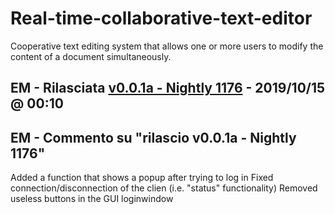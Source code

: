 # Real-time-collaborative-text-editor
Cooperative text editing system that allows one or more users to modify the content of a document simultaneously.

## EM - Rilasciata [v0.0.1a - Nightly 1176] - 2019/10/15 @ 00:10

## EM - Commento su "rilascio v0.0.1a - Nightly 1176"
Added a function that shows a popup after trying to log in
Fixed connection/disconnection of the clien (i.e. "status" functionality)
Removed useless buttons in the GUI loginwindow

[v0.0.1a - Nightly 1176]: https://github.com/giovannic96/Real-time-collaborative-text-editor/tree/master/ClientModule
